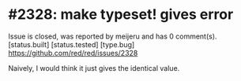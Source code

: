
#2328: make typeset! <typeset value> gives error
================================================================================
Issue is closed, was reported by meijeru and has 0 comment(s).
[status.built] [status.tested] [type.bug]
<https://github.com/red/red/issues/2328>

Naively, I would think it just gives the identical value.


